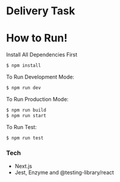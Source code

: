 # Delivery Task

# How to Run!

Install All Dependencies First

```sh
$ npm install
```

To Run Development Mode:

```sh
$ npm run dev
```

To Run Production Mode:

```sh
$ npm run build
$ npm run start
```

To Run Test:

```sh
$ npm run test
```

### Tech

- Next.js
- Jest, Enzyme and @testing-library/react
